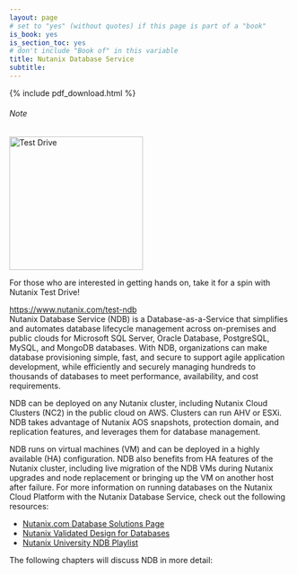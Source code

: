 ```yaml
---
layout: page
# set to "yes" (without quotes) if this page is part of a "book"
is_book: yes
is_section_toc: yes
# don't include "Book of" in this variable
title: Nutanix Database Service 
subtitle:
---
```


{% include pdf_download.html %}


<div data-type="noteEmbedded" class="noteEmbedded"><h6>Note</h6>
	<img width="238px" alt="Test Drive" src="/assets/icons/testdrive/icn-test-drive-black.png">
	<p>For those who are interested in getting hands on, take it for a spin with Nutanix Test Drive!</p>
	<a href="https://cloud.nutanixtestdrive.com/login?source=one-platform&type=ndb&lpurl=one-platform-ndb?utm_source=nutanixbible&utm_medium=referral" target="_blank">https://www.nutanix.com/test-ndb</a>
</div>
Nutanix Database Service (NDB) is a Database-as-a-Service that simplifies and automates database lifecycle management across on-premises and public clouds for Microsoft SQL Server, Oracle Database, PostgreSQL, MySQL, and MongoDB databases. With NDB, organizations can make database provisioning simple, fast, and secure to support agile application development,  while efficiently and securely managing hundreds to thousands of databases to meet performance, availability, and cost requirements. 

NDB can be deployed on any Nutanix cluster, including Nutanix Cloud Clusters (NC2) in the public cloud on AWS. Clusters can run AHV or ESXi. NDB takes advantage of Nutanix AOS snapshots, protection domain, and replication features, and leverages them for database management.

NDB runs on virtual machines (VM) and can be deployed in a highly available (HA) configuration. NDB also benefits from HA features of the Nutanix cluster, including live migration of the NDB VMs during Nutanix upgrades and node replacement or bringing up the VM on another host after failure.
For more information on running databases on the Nutanix Cloud Platform with the Nutanix Database Service, check out the following resources:


* <a href="https://www.nutanix.com/products/database-service" target="_blank">Nutanix.com Database Solutions Page</a>
* <a href="https://portal.nutanix.com/page/documents/solutions/details?targetId=NVD-2155-Nutanix-Databases:NVD-2155-Nutanix-Databases" target="_blank">Nutanix Validated Design for Databases</a>
* <a href="https://www.youtube.com/playlist?list=PLAHgaS9IrJeeaY9GizEOtREfbyVIYUCKg" target="_blank">Nutanix University NDB Playlist</a>

The following chapters will discuss NDB in more detail:
